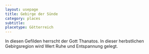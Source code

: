 ```yaml
---
layout: usepage
title: Gebirge der Sünde
category: places
subtitle:
placetype: Götterreich
---
```


In diesen Gefilden herrscht der Gott Thanatos. In dieser herbstlichen Gebirgsregion wird Wert Ruhe und Entspannung
gelegt.